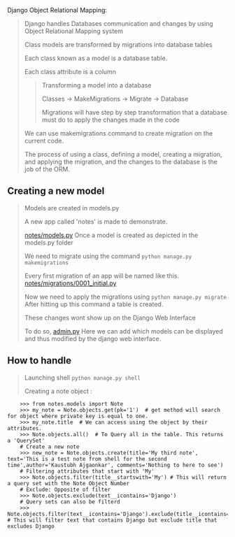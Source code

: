 Django Object Relational Mapping:
> Django handles Databases communication and changes by using Object Relational Mapping system
>
> Class models are transformed by migrations into database tables
>
> Each class known as a model is a database table.
>
> Each class attribute is a column
>
>> Transforming a model into a database
>>
>> Classes -> MakeMigrations -> Migrate -> Database
>>
>> Migrations will have step by step transformation that a database must do to apply the changes made in the code
>>
> We can use makemigrations command to create migration on the current code.
>
> The process of using a class, defining a model, creating a migration, and applying the migration, and the changes to the database is the job of the ORM.

## Creating a new model
>
> Models are created in models.py
>
> A new app called 'notes' is made to demonstrate.
>
> [notes/models.py](./notes/models.py)
> Once a model is created as depicted in the models.py folder
>
> We need to migrate using the command `python manage.py makemigrations`
>
> Every first migration of an app will be named like this.
> [notes/migrations/0001_initial.py](./notes/migrations/0001_initial.py)
>
> Now we need to apply the migrations using `python manage.py migrate`
> After hitting up this command a table is created.
>
> These changes wont show up on the Django Web Interface
>
> To do so, [admin.py](./notes/admin.py)
> Here we can add which models can be displayed and thus modified by the django web interface.
>

## How to handle
>
> Launching shell `python manage.py shell`
>
> Creating a note object :
>
```
    >>> from notes.models import Note
    >>> my_note = Note.objects.get(pk='1')  # get method will search for object where private key is equal to one. 
    >>> my_note.title  # We can access using the object by their attributes.
    >>> Note.objects.all()  # To Query all in the table. This returns a 'QuerySet'
    # Create a new note
    >>> new_note = Note.objects.create(title='My third note', text='This is a test note from shell for the second time',author='Kaustubh Ajgaonkar', comments='Nothing to here to see')
    # Filtering attributes that start with 'My'
    >>> Note.objects.filter(title__startswith='My') # This will return a query set with the Note Object Number
    # Exclude: Opposite of filter
    >>> Note.objects.exclude(text__icontains='Django')
    # Query sets can also be filterd
    >>> Note.objects.filter(text__icontains='Django').exclude(title__icontains='Django')  # This will filter text that contains Django but exclude title that excludes Django
```
